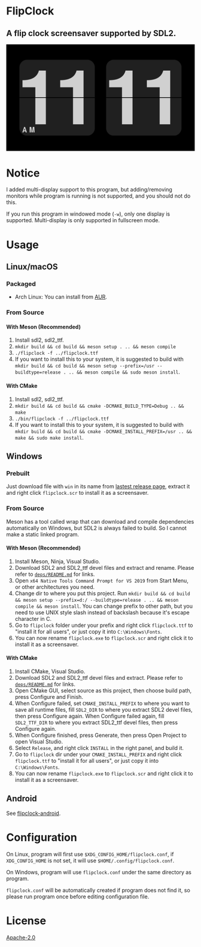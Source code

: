 FlipClock
=========

A flip clock screensaver supported by SDL2.
-------------------------------------------

![Screenshot](screenshot.png)

# Notice

I added multi-display support to this program, but adding/removing monitors while program is running is not supported, and you should not do this.

If you run this program in windowed mode (`-w`), only one display is supported. Multi-display is only supported in fullscreen mode.

# Usage

## Linux/macOS

### Packaged

- Arch Linux: You can install from [AUR](https://aur.archlinux.org/packages/flipclock/).

### From Source

#### With Meson (Recommended)

1. Install sdl2, sdl2_ttf.
2. `mkdir build && cd build && meson setup . .. && meson compile`
3. `./flipclock -f ../flipclock.ttf`
4. If you want to install this to your system, it is suggested to build with `mkdir build && cd build && meson setup --prefix=/usr --buildtype=release . .. && meson compile && sudo meson install`.

#### With CMake

1. Install sdl2, sdl2_ttf.
2. `mkdir build && cd build && cmake -DCMAKE_BUILD_TYPE=Debug .. && make`
3. `./bin/flipclock -f ../flipclock.ttf`
4. If you want to install this to your system, it is suggested to build with `mkdir build && cd build && cmake -DCMAKE_INSTALL_PREFIX=/usr .. && make && sudo make install`.

## Windows

### Prebuilt

Just download file with `win` in its name from [lastest release page](https://github.com/AlynxZhou/flipclock/releases/latest), extract it and right click `flipclock.scr` to install it as a screensaver.

### From Source

Meson has a tool called wrap that can download and compile dependencies automatically on Windows, but SDL2 is always failed to build. So I cannot make a static linked program.

#### With Meson (Recommended)

1. Install Meson, Ninja, Visual Studio.
2. Download SDL2 and SDL2_ttf devel files and extract and rename. Please refer to [`deps/README.md`](deps/README.md) for links.
3. Open `x64 Native Tools Command Prompt for VS 2019` from Start Menu, or other architectures you need.
4. Change dir to where you put this project. Run `mkdir build && cd build && meson setup --prefix=d:/ --buildtype=release . .. && meson compile && meson install`. You can change prefix to other path, but you need to use UNIX style slash instead of backslash because it's escape character in C.
5. Go to `flipclock` folder under your prefix and right click `flipclock.ttf` to "install it for all users", or just copy it into `C:\Windows\Fonts`.
6. You can now rename `flipclock.exe` to `flipclock.scr` and right click it to install it as a screensaver.

#### With CMake

1. Install CMake, Visual Studio.
2. Download SDL2 and SDL2_ttf devel files and extract. Please refer to [`deps/README.md`](deps/README.md) for links.
3. Open CMake GUI, select source as this project, then choose build path, press Configure and Finish.
4. When Configure failed, set `CMAKE_INSTALL_PREFIX` to where you want to save all runtime files, fill `SDL2_DIR` to where you extract SDL2 devel files, then press Configure again. When Configure failed again, fill `SDL2_TTF_DIR` to where you extract SDL2_ttf devel files, then press Configure again.
5. When Configure finished, press Generate, then press Open Project to open Visual Studio.
6. Select `Release`, and right click `INSTALL` in the right panel, and build it.
8. Go to `flipclock` dir under your `CMAKE_INSTALL_PREFIX` and right click `flipclock.ttf` to "install it for all users", or just copy it into `C:\Windows\Fonts`.
9. You can now rename `flipclock.exe` to `flipclock.scr` and right click it to install it as a screensaver.

## Android

See [flipclock-android](https://github.com/AlynxZhou/flipclock-android/).

# Configuration

On Linux, program will first use `$XDG_CONFIG_HOME/flipclock.conf`, if `XDG_CONFIG_HOME` is not set, it will use `$HOME/.config/flipclock.conf`.

On Windows, program will use `flipclock.conf` under the same directory as program.

`flipclock.conf` will be automatically created if program does not find it, so please run program once before editing configuration file.

# License

[Apache-2.0](./LICENSE)
